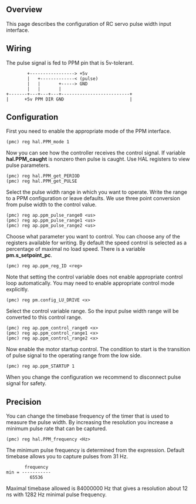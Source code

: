 ## Overview

This page describes the configuration of RC servo pulse width input interface.

## Wiring

The pulse signal is fed to PPM pin that is 5v-tolerant.

	        +-----------------> +5v
	        |   +-------------< (pulse)
	        |   |       +-----> GND
	        |   |       |
	+-------+---+---+---+--------------------------+
	|      +5v PPM DIR GND                         |

## Configuration

First you need to enable the appropriate mode of the PPM interface.

	(pmc) reg hal.PPM_mode 1

Now you can see how the controller receives the control signal. If variable
**hal.PPM_caught** is nonzero then pulse is caught. Use HAL registers to view
pulse parameters.

	(pmc) reg hal.PPM_get_PERIOD
	(pmc) reg hal.PPM_get_PULSE

Select the pulse width range in which you want to operate. Write the range to a
PPM configuration or leave defaults. We use three point conversion from pulse
width to the control value.

	(pmc) reg ap.ppm_pulse_range0 <us>
	(pmc) reg ap.ppm_pulse_range1 <us>
	(pmc) reg ap.ppm_pulse_range2 <us>

Choose what parameter you want to control. You can choose any of the registers
available for writing. By default the speed control is selected as a percentage
of maximal no load speed. There is a variable **pm.s_setpoint_pc**.

	(pmc) reg ap.ppm_reg_ID <reg>

Note that setting the control variable does not enable appropriate control loop
automatically. You may need to enable appropriate control mode explicitly.

	(pmc) reg pm.config_LU_DRIVE <x>

Select the control variable range. So the input pulse width range will be
converted to this control range.

	(pmc) reg ap.ppm_control_range0 <x>
	(pmc) reg ap.ppm_control_range1 <x>
	(pmc) reg ap.ppm_control_range2 <x>

Now enable the motor startup control. The condition to start is the transition
of pulse signal to the operating range from the low side.

	(pmc) reg ap.ppm_STARTUP 1

When you change the configuration we recommend to disconnect pulse signal for
safety.

## Precision

You can change the timebase frequency of the timer that is used to measure the
pulse width. By increasing the resolution you increase a minimum pulse rate
that can be captured.

	(pmc) reg hal.PPM_frequency <Hz>

The minimum pulse frequency is determined from the expression. Default timebase
allows you to capture pulses from 31 Hz.

	       frequency
	min = -----------
	         65536

Maximal timebase allowed is 84000000 Hz that gives a resolution about 12 ns
with 1282 Hz minimal pulse frequency.

